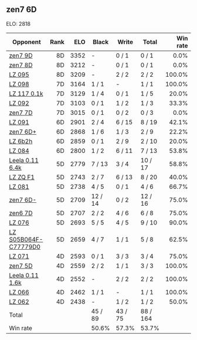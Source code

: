 ## zen7 6D ##

ELO: 2818

Opponent | Rank | ELO | Black | Write | Total | Win rate
---------|-----:|----:|-------|-------|-------|-------:
[zen7 9D](zen7%209D.md) | 8D | 3352 | - | 0 / 1 | 0 / 1 | 0.0%
[zen7 8D](zen7%208D.md) | 8D | 3212 | - | 0 / 1 | 0 / 1 | 0.0%
[LZ 095](LZ%20095.md) | 8D | 3209 | - | 2 / 2 | 2 / 2 | 100.0%
[LZ 098](LZ%20098.md) | 7D | 3164 | 1 / 1 | - | 1 / 1 | 100.0%
[LZ 117 0.1k](LZ%20117%200.1k.md) | 7D | 3129 | 1 / 4 | 0 / 1 | 1 / 5 | 20.0%
[LZ 092](LZ%20092.md) | 7D | 3103 | 0 / 1 | 1 / 2 | 1 / 3 | 33.3%
[zen7 7D](zen7%207D.md) | 7D | 3015 | 0 / 1 | 0 / 2 | 0 / 3 | 0.0%
[LZ 091](LZ%20091.md) | 6D | 2901 | 2 / 4 | 6 / 15 | 8 / 19 | 42.1%
[zen7 6D+](zen7%206D+.md) | 6D | 2868 | 1 / 6 | 1 / 3 | 2 / 9 | 22.2%
[LZ 6b2h](LZ%206b2h.md) | 6D | 2859 | 0 / 1 | 2 / 9 | 2 / 10 | 20.0%
[LZ 084](LZ%20084.md) | 6D | 2800 | 1 / 2 | 6 / 11 | 7 / 13 | 53.8%
[Leela 0.11 6.4k](Leela%200.11%206.4k.md) | 5D | 2779 | 7 / 13 | 3 / 4 | 10 / 17 | 58.8%
[LZ ZQ F1](LZ%20ZQ%20F1.md) | 5D | 2743 | 2 / 7 | 6 / 13 | 8 / 20 | 40.0%
[LZ 081](LZ%20081.md) | 5D | 2738 | 4 / 5 | 0 / 1 | 4 / 6 | 66.7%
[zen7 6D-](zen7%206D-.md) | 5D | 2709 | 12 / 14 | 0 / 2 | 12 / 16 | 75.0%
[zen6 7D](zen6%207D.md) | 5D | 2707 | 2 / 2 | 4 / 6 | 6 / 8 | 75.0%
[LZ 076](LZ%20076.md) | 5D | 2693 | 5 / 5 | 4 / 5 | 9 / 10 | 90.0%
[LZ S05B064F-C77779D0](LZ%20S05B064F-C77779D0.md) | 5D | 2659 | 4 / 7 | 1 / 1 | 5 / 8 | 62.5%
[LZ 071](LZ%20071.md) | 4D | 2593 | 0 / 1 | 3 / 3 | 3 / 4 | 75.0%
[zen7 5D](zen7%205D.md) | 4D | 2559 | 2 / 2 | 1 / 1 | 3 / 3 | 100.0%
[Leela 0.11 1.6k](Leela%200.11%201.6k.md) | 4D | 2552 | - | 2 / 2 | 2 / 2 | 100.0%
[LZ 066](LZ%20066.md) | 4D | 2462 | 1 / 1 | - | 1 / 1 | 100.0%
[LZ 062](LZ%20062.md) | 4D | 2438 | - | 1 / 2 | 1 / 2 | 50.0%
Total | | | 45 / 89 | 43 / 75 | 88 / 164 | 
Win rate| | | 50.6% | 57.3% | 53.7% | 
